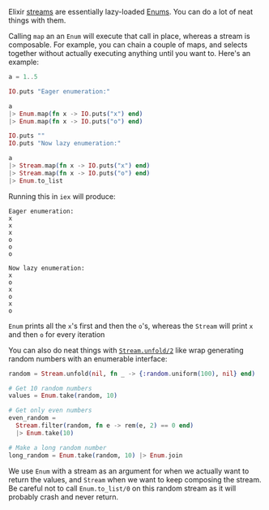 Elixir [streams](http://elixir-lang.org/docs/stable/elixir/Stream.html) are essentially lazy-loaded [Enums](http://elixir-lang.org/docs/stable/elixir/Enum.html). You can do a lot of neat things with them.

Calling `map` an an `Enum` will execute that call in place, whereas a stream is composable. For example, you can chain a couple of maps, and selects together without actually executing anything until you want to. Here's an example:

```elixir
a = 1..5

IO.puts "Eager enumeration:"

a
|> Enum.map(fn x -> IO.puts("x") end)
|> Enum.map(fn x -> IO.puts("o") end)

IO.puts ""
IO.puts "Now lazy enumeration:"

a
|> Stream.map(fn x -> IO.puts("x") end)
|> Stream.map(fn x -> IO.puts("o") end)
|> Enum.to_list
```

Running this in `iex` will produce:

```
Eager enumeration:
x
x
x
o
o
o

Now lazy enumeration:
x
o
x
o
x
o
```

`Enum` prints all the `x`'s first and then the `o`'s, whereas the `Stream` will print `x` and then `o` for every iteration

You can also do neat things with [`Stream.unfold/2`](http://elixir-lang.org/docs/stable/elixir/Stream.html#unfold/2) like wrap generating random numbers with an enumerable interface:

```elixir
random = Stream.unfold(nil, fn _ -> {:random.uniform(100), nil} end)

# Get 10 random numbers
values = Enum.take(random, 10)

# Get only even numbers
even_random = 
  Stream.filter(random, fn e -> rem(e, 2) == 0 end)
  |> Enum.take(10)

# Make a long random number
long_random = Enum.take(random, 10) |> Enum.join

```

We use `Enum` with a stream as an argument for when we actually want to return the values, and `Stream` when we want to keep composing the stream. Be careful not to call `Enum.to_list/0` on this random stream as it will probably crash and never return. 